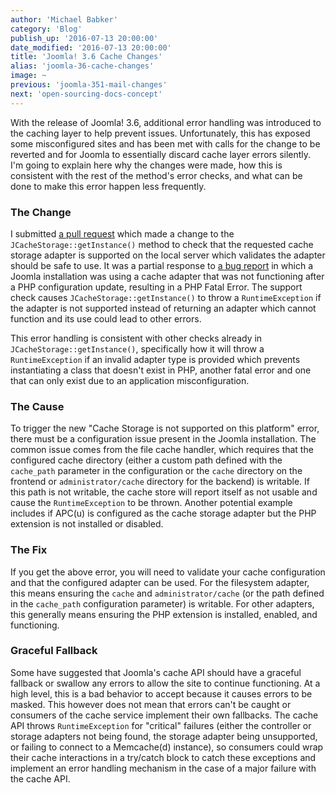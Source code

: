 ```yaml
---
author: 'Michael Babker'
category: 'Blog'
publish_up: '2016-07-13 20:00:00'
date_modified: '2016-07-13 20:00:00'
title: 'Joomla! 3.6 Cache Changes'
alias: 'joomla-36-cache-changes'
image: ~
previous: 'joomla-351-mail-changes'
next: 'open-sourcing-docs-concept'
---
```


<p>With the release of Joomla! 3.6, additional error handling was introduced to the caching layer to help prevent issues. Unfortunately, this has exposed some misconfigured sites and has been met with calls for the change to be reverted and for Joomla to essentially discard cache layer errors silently. I'm going to explain here why the changes were made, how this is consistent with the rest of the method's error checks, and what can be done to make this error happen less frequently.</p>
<h3>The Change</h3>
<p>I submitted <a href="https://github.com/joomla/joomla-cms/pull/10339" rel="nofollow">a pull request</a> which made a change to the <code>JCacheStorage::getInstance()</code> method to check that the requested cache storage adapter is supported on the local server which validates the adapter should be safe to use. It was a partial response to <a href="https://github.com/joomla/joomla-cms/issues/9426">a bug report</a> in which a Joomla installation was using a cache adapter that was not functioning after a PHP configuration update, resulting in a PHP Fatal Error. The support check causes <code>JCacheStorage::getInstance()</code> to throw a <code>RuntimeException</code> if the adapter is not supported instead of returning an adapter which cannot function and its use could lead to other errors.</p>
<p>This error handling is consistent with other checks already in <code>JCacheStorage::getInstance()</code>, specifically how it will throw a <code>RuntimeException</code> if an invalid adapter type is provided which prevents instantiating a class that doesn't exist in PHP, another fatal error and one that can only exist due to an application misconfiguration.</p>
<h3>The Cause</h3>
<p>To trigger the new "Cache Storage is not supported on this platform" error, there must be a configuration issue present in the Joomla installation. The common issue comes from the file cache handler, which requires that the configured cache directory (either a custom path defined with the <code>cache_path</code> parameter in the configuration or the <code>cache</code> directory on the frontend or <code>administrator/cache</code> directory for the backend) is writable. If this path is not writable, the cache store will report itself as not usable and cause the <code>RuntimeException</code> to be thrown. Another potential example includes if APC(u) is configured as the cache storage adapter but the PHP extension is not installed or disabled.</p>
<h3>The Fix</h3>
<p>If you get the above error, you will need to validate your cache configuration and that the configured adapter can be used. For the filesystem adapter, this means ensuring the <code>cache</code> and <code>administrator/cache</code> (or the path defined in the <code>cache_path</code> configuration parameter) is writable. For other adapters, this generally means ensuring the PHP extension is installed, enabled, and functioning.</p>
<h3>Graceful Fallback</h3>
<p>Some have suggested that Joomla's cache API should have a graceful fallback or swallow any errors to allow the site to continue functioning. At a high level, this is a bad behavior to accept because it causes errors to be masked. This however does not mean that errors can't be caught or consumers of the cache service implement their own fallbacks. The cache API throws <code>RuntimeException</code> for "critical" failures (either the controller or storage adapters not being found, the storage adapter being unsupported, or failing to connect to a Memcache(d) instance), so consumers could wrap their cache interactions in a try/catch block to catch these exceptions and implement an error handling mechanism in the case of a major failure with the cache API.</p>
